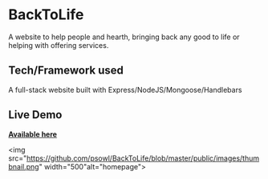 # BackToLife
A website to help people and hearth, bringing back any good to life or helping with offering services.

## Tech/Framework used
A full-stack website built with Express/NodeJS/Mongoose/Handlebars

## Live Demo 
<a href="https://backtolife.herokuapp.com">**Available here**</a>

<img src="https://github.com/psowl/BackToLife/blob/master/public/images/thumbnail.png" width="500"alt="homepage">

